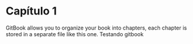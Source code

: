 # Capítulo 1

GitBook allows you to organize your book into chapters, each chapter is stored in a separate file like this one. Testando gitbook